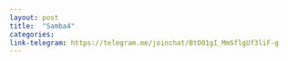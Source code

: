 ```yaml
---
layout: post
title:  "Samba4"
categories: 
link-telegram: https://telegram.me/joinchat/BtO01gI_MmSflgUf3liF-g
---
```



